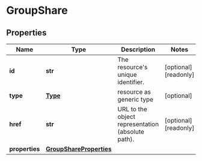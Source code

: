 # GroupShare

## Properties
| Name | Type | Description | Notes |
| ------------ | ------------- | ------------- | ------------- |
| **id** | **str** | The resource&#39;s unique identifier. | [optional] [readonly]  |
| **type** | [**Type**](Type.md) | resource as generic type | [optional]  |
| **href** | **str** | URL to the object representation (absolute path). | [optional] [readonly]  |
| **properties** | [**GroupShareProperties**](GroupShareProperties.md) |  |  |


